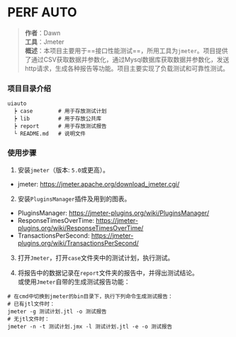 # PERF AUTO
> **作者**：Dawn  
> **工具**：Jmeter  
> **概述**：本项目主要用于==接口性能测试==，所用工具为`jmeter`。项目提供了通过CSV获取数据并参数化，通过Mysql数据库获取数据并参数化，发送http请求，生成各种报告等功能。项目主要实现了负载测试和可靠性测试。  

### 项目目录介绍  
```
uiauto
  ┝ case        # 用于存放测试计划
  ┝ lib         # 用于存放公共库
  ┝ report      # 用于存放测试报告
  └ README.md   # 说明文件
```

### 使用步骤  
1. 安装`jmeter`（版本: `5.0`或更高）。  
- jmeter: https://jmeter.apache.org/download_jmeter.cgi/  

2. 安装`PluginsManager`插件及用到的图表。
- PluginsManager: https://jmeter-plugins.org/wiki/PluginsManager/  
- ResponseTimesOverTime: https://jmeter-plugins.org/wiki/ResponseTimesOverTime/  
- TransactionsPerSecond: https://jmeter-plugins.org/wiki/TransactionsPerSecond/  

3. 打开`Jmeter`，打开`case`文件夹中的测试计划，执行测试。  

4. 将报告中的数据记录在`report`文件夹的报告中，并得出测试结论。  
或使用`Jmeter`自带的生成测试报告功能：  
```
# 在cmd中切换到jmeter的bin目录下，执行下列命令生成测试报告：
# 已有jtl文件时：
jmeter -g 测试计划.jtl -o 测试报告
# 无jtl文件时：
jmeter -n -t 测试计划.jmx -l 测试计划.jtl -e -o 测试报告
```
